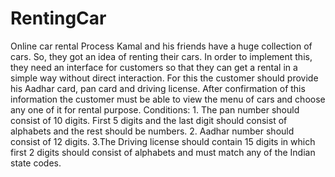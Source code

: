 # RentingCar
Online car rental Process
Kamal and his friends have a huge collection of cars. So, they got an idea of renting their cars. In order to implement this, they need an interface for customers so that they can get a rental in a simple way without direct interaction. For this the customer should provide his Aadhar card, pan card and driving license. After confirmation of this information the customer must be able to view the menu of cars and choose any one of it for rental purpose. Conditions: 1. The pan number should consist of 10 digits. First 5 digits and the last digit should consist of alphabets and the rest should be numbers. 2. Aadhar number should consist of 12 digits. 3.The Driving license should contain 15 digits in which first 2 digits should consist of alphabets and must match any of the Indian state codes.
